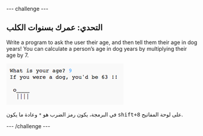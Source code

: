 \--- challenge \---

## التحدي: عمرك بسنوات الكلب

Write a program to ask the user their age, and then tell them their age in dog years! You can calculate a person’s age in dog years by multiplying their age by 7.

![screenshot](images/me-dog-years.png)

في البرمجة، يكون رمز الضرب هو `*` وعادة ما يكون <kbd>shift+8</kbd> على لوحة المفاتيح.

\--- /challenge \---